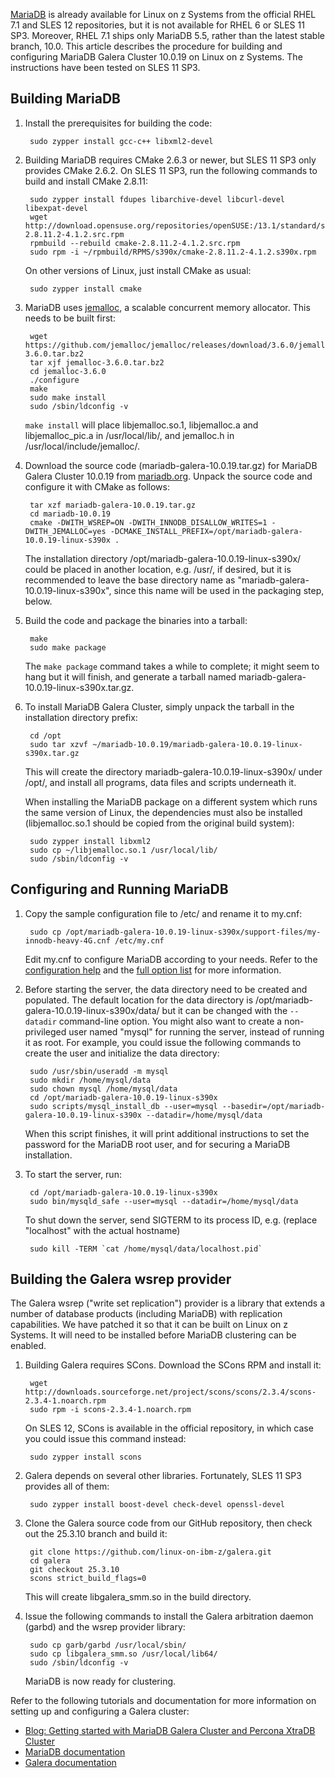 [MariaDB](https://mariadb.org/) is already available for Linux on z Systems from the official RHEL 7.1 and SLES 12 repositories, but it is not available for RHEL 6 or SLES 11 SP3. Moreover, RHEL 7.1 ships only MariaDB 5.5, rather than the latest stable branch, 10.0. This article describes the procedure for building and configuring MariaDB Galera Cluster 10.0.19 on Linux on z Systems. The instructions have been tested on SLES 11 SP3.

## Building MariaDB

1. Install the prerequisites for building the code:

        sudo zypper install gcc-c++ libxml2-devel

2. Building MariaDB requires CMake 2.6.3 or newer, but SLES 11 SP3 only provides CMake 2.6.2. On SLES 11 SP3, run the following commands to build and install CMake 2.8.11:

        sudo zypper install fdupes libarchive-devel libcurl-devel libexpat-devel
        wget http://download.opensuse.org/repositories/openSUSE:/13.1/standard/src/cmake-2.8.11.2-4.1.2.src.rpm
        rpmbuild --rebuild cmake-2.8.11.2-4.1.2.src.rpm
        sudo rpm -i ~/rpmbuild/RPMS/s390x/cmake-2.8.11.2-4.1.2.s390x.rpm

   On other versions of Linux, just install CMake as usual:

        sudo zypper install cmake

3. MariaDB uses [jemalloc](http://www.canonware.com/jemalloc/), a scalable concurrent memory allocator. This needs to be built first:
        
        wget https://github.com/jemalloc/jemalloc/releases/download/3.6.0/jemalloc-3.6.0.tar.bz2
        tar xjf jemalloc-3.6.0.tar.bz2
        cd jemalloc-3.6.0
        ./configure
        make
        sudo make install
        sudo /sbin/ldconfig -v

   `make install` will place libjemalloc.so.1, libjemalloc.a and libjemalloc_pic.a in /usr/local/lib/, and jemalloc.h in /usr/local/include/jemalloc/.

4. Download the source code (mariadb-galera-10.0.19.tar.gz) for MariaDB Galera Cluster 10.0.19 from [mariadb.org](https://downloads.mariadb.org/mariadb-galera/10.0.19/). Unpack the source code and configure it with CMake as follows:

        tar xzf mariadb-galera-10.0.19.tar.gz
        cd mariadb-10.0.19
        cmake -DWITH_WSREP=ON -DWITH_INNODB_DISALLOW_WRITES=1 -DWITH_JEMALLOC=yes -DCMAKE_INSTALL_PREFIX=/opt/mariadb-galera-10.0.19-linux-s390x .

   The installation directory /opt/mariadb-galera-10.0.19-linux-s390x/ could be placed in another location, e.g. /usr/, if desired, but it is recommended to leave the base directory name as "mariadb-galera-10.0.19-linux-s390x", since this name will be used in the packaging step, below.

5. Build the code and package the binaries into a tarball:

        make
        sudo make package

   The `make package` command takes a while to complete; it might seem to hang but it will finish, and generate a tarball named mariadb-galera-10.0.19-linux-s390x.tar.gz.

6. To install MariaDB Galera Cluster, simply unpack the tarball in the installation directory prefix:

        cd /opt
        sudo tar xzvf ~/mariadb-10.0.19/mariadb-galera-10.0.19-linux-s390x.tar.gz

   This will create the directory mariadb-galera-10.0.19-linux-s390x/ under /opt/, and install all programs, data files and scripts underneath it.

   When installing the MariaDB package on a different system which runs the same version of Linux, the dependencies must also be installed (libjemalloc.so.1 should be copied from the original build system):

        sudo zypper install libxml2
        sudo cp ~/libjemalloc.so.1 /usr/local/lib/
        sudo /sbin/ldconfig -v

## Configuring and Running MariaDB

1. Copy the sample configuration file to /etc/ and rename it to my.cnf:

        sudo cp /opt/mariadb-galera-10.0.19-linux-s390x/support-files/my-innodb-heavy-4G.cnf /etc/my.cnf

   Edit my.cnf to configure MariaDB according to your needs. Refer to the [configuration help](https://mariadb.com/kb/en/mariadb/mysqld-configuration-files-and-groups/) and the [full option list](https://mariadb.com/kb/en/mariadb/mysqld-options/) for more information.

2. Before starting the server, the data directory need to be created and populated. The default location for the data directory is /opt/mariadb-galera-10.0.19-linux-s390x/data/ but it can be changed with the `--datadir` command-line option. You might also want to create a non-privileged user named "mysql" for running the server, instead of running it as root. For example, you could issue the following commands to create the user and initialize the data directory:

        sudo /usr/sbin/useradd -m mysql
        sudo mkdir /home/mysql/data
        sudo chown mysql /home/mysql/data
        cd /opt/mariadb-galera-10.0.19-linux-s390x
        sudo scripts/mysql_install_db --user=mysql --basedir=/opt/mariadb-galera-10.0.19-linux-s390x --datadir=/home/mysql/data

   When this script finishes, it will print additional instructions to set the password for the MariaDB root user, and for securing a MariaDB installation.

3. To start the server, run:

        cd /opt/mariadb-galera-10.0.19-linux-s390x
        sudo bin/mysqld_safe --user=mysql --datadir=/home/mysql/data

   To shut down the server, send SIGTERM to its process ID, e.g. (replace "localhost" with the actual hostname)

        sudo kill -TERM `cat /home/mysql/data/localhost.pid`

## Building the Galera wsrep provider

The Galera wsrep ("write set replication") provider is a library that extends a number of database products (including MariaDB) with replication capabilities. We have patched it so that it can be built on Linux on z Systems. It will need to be installed before MariaDB clustering can be enabled.

1. Building Galera requires SCons. Download the SCons RPM and install it:

        wget http://downloads.sourceforge.net/project/scons/scons/2.3.4/scons-2.3.4-1.noarch.rpm
        sudo rpm -i scons-2.3.4-1.noarch.rpm

   On SLES 12, SCons is available in the official repository, in which case you could issue this command instead:

        sudo zypper install scons

2. Galera depends on several other libraries. Fortunately, SLES 11 SP3 provides all of them:

        sudo zypper install boost-devel check-devel openssl-devel

3. Clone the Galera source code from our GitHub repository, then check out the 25.3.10 branch and build it:

        git clone https://github.com/linux-on-ibm-z/galera.git
        cd galera
        git checkout 25.3.10
        scons strict_build_flags=0

   This will create libgalera_smm.so in the build directory.

4. Issue the following commands to install the Galera arbitration daemon (garbd) and the wsrep provider library:

        sudo cp garb/garbd /usr/local/sbin/        
        sudo cp libgalera_smm.so /usr/local/lib64/
        sudo /sbin/ldconfig -v

   MariaDB is now ready for clustering.

Refer to the following tutorials and documentation for more information on setting up and configuring a Galera cluster:

- [Blog: Getting started with MariaDB Galera Cluster and Percona XtraDB Cluster](http://blog.yannickjaquier.com/mysql/getting-started-with-mariadb-galera-cluster-and-percona-xtradb-cluster.html)
- [MariaDB documentation](https://mariadb.com/kb/en/mariadb/getting-started-with-mariadb-galera-cluster/) 
- [Galera documentation](http://galeracluster.com/documentation-webpages/dbconfiguration.html)